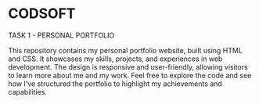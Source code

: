 # CODSOFT
TASK 1 - PERSONAL PORTFOLIO
  
  This repository contains my personal portfolio website, built using HTML and CSS. It showcases my skills, projects, and experiences in web development. The design is responsive and user-friendly, allowing visitors to learn more about me and my work. Feel free to explore the code and see how I've structured the portfolio to highlight my achievements and capabilities.
